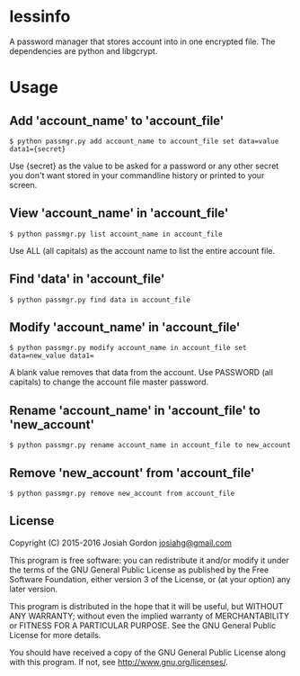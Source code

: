 lessinfo
========

A password manager that stores account into in one encrypted file.  The dependencies are python and libgcrypt.

Usage
=====

Add 'account_name' to 'account_file'
------------------------------------

`$ python passmgr.py add account_name to account_file set data=value data1={secret}`

Use {secret} as the value to be asked for a password or any other secret you don't want stored in your commandline history or printed to your screen.

View 'account_name' in 'account_file'
-------------------------------------

`$ python passmgr.py list account_name in account_file`

Use ALL (all capitals) as the account name to list the entire account file.

Find 'data' in 'account_file'
-----------------------------

`$ python passmgr.py find data in account_file`

Modify 'account_name' in 'account_file'
---------------------------------------

`$ python passmgr.py modify account_name in account_file set data=new_value data1=`

A blank value removes that data from the account.  Use PASSWORD (all capitals) to change the account file master password.

Rename 'account_name' in 'account_file' to 'new_account'
--------------------------------------------------------

`$ python passmgr.py rename account_name in account_file to new_account`

Remove 'new_account' from 'account_file'
----------------------------------------

`$ python passmgr.py remove new_account from account_file`


License
-------

Copyright (C) 2015-2016 Josiah Gordon <josiahg@gmail.com>

This program is free software: you can redistribute it and/or modify
it under the terms of the GNU General Public License as published by
the Free Software Foundation, either version 3 of the License, or
(at your option) any later version.

This program is distributed in the hope that it will be useful,
but WITHOUT ANY WARRANTY; without even the implied warranty of
MERCHANTABILITY or FITNESS FOR A PARTICULAR PURPOSE.  See the
GNU General Public License for more details.

You should have received a copy of the GNU General Public License
along with this program.  If not, see <http://www.gnu.org/licenses/>.
